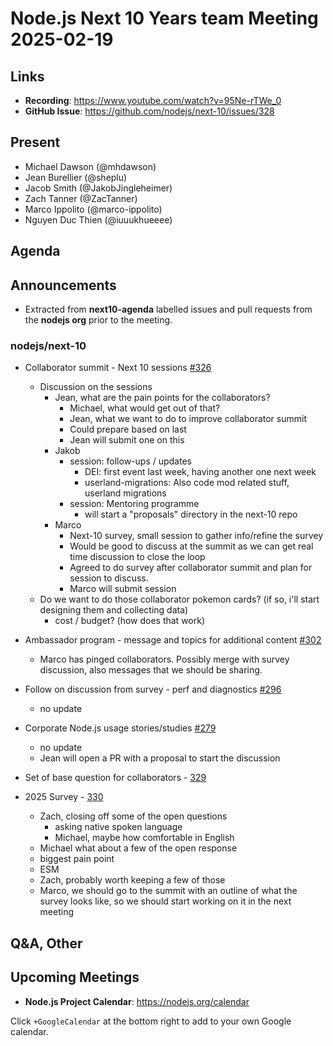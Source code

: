 # Node.js  Next 10 Years team Meeting 2025-02-19

## Links

* **Recording**:  <https://www.youtube.com/watch?v=95Ne-rTWe_0>
* **GitHub Issue**: <https://github.com/nodejs/next-10/issues/328>

## Present

* Michael Dawson (@mhdawson)
* Jean Burellier (@sheplu)
* Jacob Smith (@JakobJingleheimer)
* Zach Tanner (@ZacTanner)
* Marco Ippolito (@marco-ippolito)
* Nguyen Duc Thien (@iuuukhueeee)

## Agenda

## Announcements

* Extracted from **next10-agenda** labelled issues and pull requests from the **nodejs org** prior to the meeting.

### nodejs/next-10

* Collaborator summit - Next 10 sessions [#326](https://github.com/nodejs/next-10/issues/326)
  * Discussion on the sessions
    * Jean, what are the pain points for the collaborators?
      * Michael, what would get out of that?
      * Jean, what we want to do to improve collaborator summit
      * Could prepare based on last
      * Jean will submit one on this
    * Jakob
      * session: follow-ups / updates
        * DEI: first event last week, having another one next week
        * userland-migrations: Also code mod related stuff, userland migrations
      * session: Mentoring programme
        * will start a "proposals" directory in the next-10 repo
    * Marco
      * Next-10 survey, small session to gather info/refine the survey
      * Would be good to discuss at the summit as we can get real time discussion to close the
        loop
      * Agreed to do survey after collaborator summit and plan for session to discuss.
      * Marco will submit session
  * Do we want to do those collaborator pokemon cards? (if so, i'll start designing them and collecting data)
    * cost / budget? (how does that work)

* Ambassador program - message and topics for additional content [#302](https://github.com/nodejs/next-10/issues/302)
  * Marco has pinged collaborators. Possibly merge with survey discussion, also messages that
    we should be sharing.
* Follow on discussion from survey - perf and diagnostics [#296](https://github.com/nodejs/next-10/issues/296)
  * no update

* Corporate Node.js usage stories/studies [#279](https://github.com/nodejs/next-10/issues/279)
  * no update
  * Jean will open a PR with a proposal to start the discussion

* Set of base question for collaborators - [329](https://github.com/nodejs/next-10/issues/329)
* 2025 Survey - [330](https://github.com/nodejs/next-10/issues/330)
  * Zach, closing off some of the open questions
    * asking native spoken language
    * Michael, maybe how comfortable in English
  * Michael what about a few of the open response
  * biggest pain point
  * ESM
  * Zach, probably worth keeping a few of those
  * Marco, we should go to the summit with an outline of what the survey looks like, so we should start working on it in the next meeting

## Q&A, Other

## Upcoming Meetings

* **Node.js Project Calendar**: <https://nodejs.org/calendar>

Click `+GoogleCalendar` at the bottom right to add to your own Google calendar.
